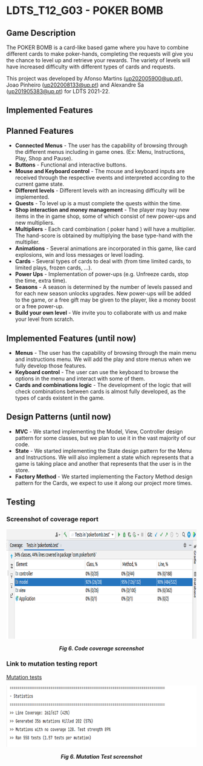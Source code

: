 # LDTS_T12_G03 - POKER BOMB

## Game Description

The POKER BOMB is a card-like based game where you have to combine different cards to make poker-hands, completing the requests will give you the chance to level up and retrieve your rewards.
The variety of levels will have increased difficulty with different types of cards and requests.

This project was developed by Afonso Martins (up202005900@up.pt), Joao Pinheiro (up202008133@up.pt) and Alexandre Sa (up201905383@up.pt) for LDTS 2021-22.

## Implemented Features




## Planned Features

- **Connected Menus** - The user has the capability of browsing through the different menus including in game ones. (Ex: Menu, Instructions, Play, Shop and Pause).
- **Buttons** - Functional and interactive buttons.
- **Mouse and Keyboard control** - The mouse and keyboard inputs are received through the respective events and interpreted according to the current game state.
- **Different levels** - Different levels with an increasing difficulty will be implemented.
- **Quests** - To level up is a must complete the quests within the time.
- **Shop interaction and money management** - The player may buy new items in the in game shop, some of which consist of new power-ups and new multipliers.
- **Multipliers** - Each card combination ( poker hand ) will have a multiplier. The hand-score is obtained by multiplying the base type-hand with the multiplier.
- **Animations** - Several animations are incorporated in this game, like card explosions, win and loss messages or level loading.
- **Cards** - Several types of cards to deal with  (from time limited cards, to limited plays, frozen cards, ...).
- **Power Ups** - Implementation of power-ups (e.g. Unfreeze cards, stop the time, extra time).
- **Seasons** - A season is determined by the number of levels passed and for each new season unlocks upgrades. New power-ups will be added to the game, or a free gift may be given to the player, like a money boost or a free power-up.
- **Build your own level** - We invite you to collaborate with us and make your level from scratch.

## Implemented Features (until now)

- **Menus** - The user has the capability of browsing through the main menu and instructions menu. We will add the play and store menus when we fully develop those features.
- **Keyboard control** - The user can use the keyboard to browse the options in the menu and interact with some of them.
- **Cards and combinations logic** - The development of the logic that will check combinations between cards is almost fully developed, as the types of cards existent in the game.

## Design Patterns (until now)

- **MVC** - We started implementing the Model, View, Controller design pattern for some classes, but we plan to use it in the vast majority of our code.
- **State** - We started implementing the State design pattern for the Menu and Instructions. We will also implement a state which represents that a game is taking place and another that represents that the user is in the store.
- **Factory Method** - We started implementing the Factory Method design pattern for the Cards, we expect to use it along our project more times.

## Testing

### Screenshot of coverage report
<p align="center" justify="center">
  <img src="screenshots/TestsCoverage.png" width="941" height="289" title="Test Coverage" alt=""/>
</p>
<p align="center">
  <b><i>Fig 6. Code coverage screenshot</i></b>
</p>

### Link to mutation testing report
[Mutation tests](../build/reports/pitest/202201090607/index.html)

<p align="center" justify="center">
  <img src="screenshots/MutationTesting.png" width="785" height="162" title="Mutation Test" alt=""/>
</p>
<p align="center">
  <b><i>Fig 6. Mutation Test screenshot</i></b>
</p>

